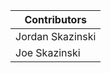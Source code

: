 |           **Contributors**                                                                                |
| --------------------------------------------------------------------------------------------------------- |
| Jordan Skazinski |
| Joe Skazinski |

